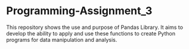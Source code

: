 # Programming-Assignment_3
This repository shows the use and purpose of Pandas Library. It aims to develop the ability to apply and use these functions to create Python programs for data manipulation and analysis.
